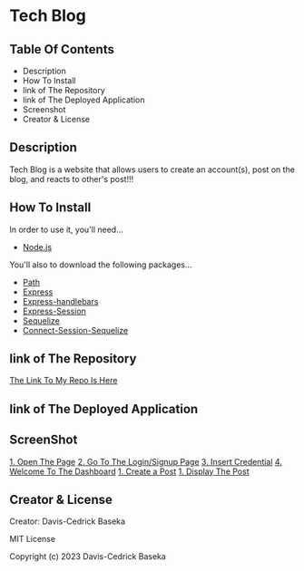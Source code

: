 # Tech Blog

## Table Of Contents
- Description
- How To Install
- link of The Repository
- link of The Deployed Application
- Screenshot
- Creator & License

## Description

Tech Blog is a website that allows users to create an account(s), post on the blog, and reacts to other's post!!!

## How To Install
In order to use it, you'll need...
- [Node.js](https://nodejs.org/en)

You'll also to download the following packages...
- [Path](https://www.npmjs.com/package/path)
- [Express](https://www.npmjs.com/package/express)
- [Express-handlebars](https://www.npmjs.com/package/express-handlebars)
- [Express-Session](https://www.npmjs.com/package/express-session)
- [Sequelize](https://www.npmjs.com/package/sequelize)
- [Connect-Session-Sequelize](https://www.npmjs.com/package/connect-session-sequelize)



## link of The Repository

[The Link To My Repo Is Here](https://github.com/kikedamo/CU-A14-Tech-Blog)

## link of The Deployed Application


## ScreenShot

[1. Open The Page]("./Img/openPage.png)
[2. Go To The Login/Signup Page]("./Img/LogIn-SignUp.png)
[3. Insert Credential]("./Img/LoggedIn-SignedUp.png)
[4. Welcome To The Dashboard]("./Img/Dashboard.png)
[1. Create a Post]("./Img/CreatePost.png)
[1. Display The Post]("./Img/DisplayPort.png)




## Creator & License
Creator: Davis-Cedrick Baseka

MIT License

Copyright (c) 2023 Davis-Cedrick Baseka